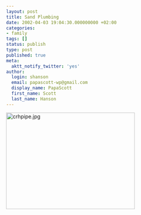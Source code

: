 ```yaml
---
layout: post
title: Sand Plumbing
date: 2002-04-03 19:04:30.000000000 +02:00
categories:
- family
tags: []
status: publish
type: post
published: true
meta:
  aktt_notify_twitter: 'yes'
author:
  login: shanson
  email: papascott-wp@gmail.com
  display_name: PapaScott
  first_name: Scott
  last_name: Hanson
---
```

<p><img alt="crhpipe.jpg" src="http://www.papascott.de/wordpress/wp-content/uploads/2002/04/crhpipe.jpg" width="350" height="263" border="0" /></p>
